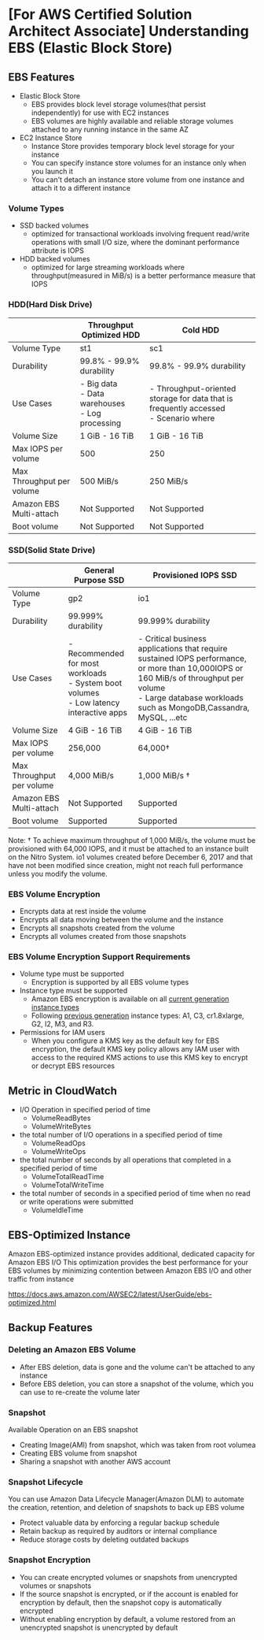 # [For AWS Certified Solution Architect Associate] Understanding EBS (Elastic Block Store)

## EBS Features

- Elastic Block Store
    - EBS provides block level storage volumes(that persist independently) for use with EC2 instances
    - EBS volumes are highly available and reliable storage volumes attached to any running instance in the same AZ
- EC2 Instance Store
    - Instance Store provides temporary block level storage for your instance
    - You can specify instance store volumes for an instance only when you launch it
    - You can't detach an instance store volume from one instance and attach it to a different instance

### Volume Types

- SSD backed volumes
  - optimized for transactional workloads involving frequent read/write operations with small I/O size, where the dominant performance attribute is IOPS
- HDD backed volumes
  - optimized for large streaming workloads where throughput(measured in MiB/s) is a better performance measure that IOPS

### HDD(Hard Disk Drive)

|                           | Throughput Optimized HDD                              | Cold HDD                                                                                |
|---------------------------|-------------------------------------------------------|-----------------------------------------------------------------------------------------|
| Volume Type               | st1                                                   | sc1                                                                                     |
| Durability                | 99.8% - 99.9% durability                              | 99.8% - 99.9% durability                                                                |
| Use Cases                 | - Big data<br/>- Data warehouses<br/>- Log processing | - Throughput-oriented storage for data that is frequently accessed<br/>- Scenario where |
| Volume Size               | 1 GiB - 16 TiB                                        | 1 GiB - 16 TiB                                                                          |
| Max IOPS per volume       | 500                                                   | 250                                                                                     |
| Max Throughput per volume | 500 MiB/s                                             | 250 MiB/s                                                                               |
| Amazon EBS Multi-attach   | Not Supported                                         | Not Supported                                                                           |
| Boot volume               | Not Supported                                         | Not Supported                                                                           |

### SSD(Solid State Drive)

|                           | General Purpose SSD                                                                           | Provisioned IOPS SSD                                                                                                                                                                                            |
|---------------------------|-----------------------------------------------------------------------------------------------|-----------------------------------------------------------------------------------------------------------------------------------------------------------------------------------------------------------------|
| Volume Type               | gp2                                                                                           | io1                                                                                                                                                                                                             |
| Durability                | 99.999% durability                                                                            | 99.999% durability                                                                                                                                                                                              |
| Use Cases                 | - Recommended for most workloads<br/>- System boot volumes<br/>- Low latency interactive apps | - Critical business applications that require sustained IOPS performance, or more than 10,000IOPS or 160 MiB/s of throughput per volume<br/>- Large database workloads such as MongoDB,Cassandra, MySQL, ...etc |
| Volume Size               | 4 GiB - 16 TiB                                                                                | 4 GiB - 16 TiB                                                                                                                                                                                                  |
| Max IOPS per volume       | 256,000                                                                                       | 64,000†                                                                                                                                                                                                         |
| Max Throughput per volume | 4,000 MiB/s                                                                                   | 1,000 MiB/s †                                                                                                                                                                                                   |
| Amazon EBS Multi-attach   | Not Supported                                                                                 | Supported                                                                                                                                                                                                       |
| Boot volume               | Supported                                                                                     | Supported                                                                                                                                                                                                       |

Note: 
† To achieve maximum throughput of 1,000 MiB/s, the volume must be provisioned with 64,000 IOPS, and it must be attached to an instance built on the Nitro System.
io1 volumes created before December 6, 2017 and that have not been modified since creation, might not reach full performance unless you modify the volume.

### EBS Volume Encryption

- Encrypts data at rest inside the volume
- Encrypts all data moving between the volume and the instance
- Encrypts all snapshots created from the volume
- Encrypts all volumes created from those snapshots

### EBS Volume Encryption Support Requirements
- Volume type must be supported
  - Encryption is supported by all EBS volume types
- Instance type must be supported
  - Amazon EBS encryption is available on all [current generation instance types](https://docs.aws.amazon.com/AWSEC2/latest/UserGuide/instance-types.html#current-gen-instances)
  - Following [previous generation](https://docs.aws.amazon.com/AWSEC2/latest/UserGuide/instance-types.html#previous-gen-instances) instance types: A1, C3, cr1.8xlarge, G2, I2, M3, and R3.
- Permissions for IAM users
  - When you configure a KMS key as the default key for EBS encryption, the default KMS key policy allows any IAM user with access to the required KMS actions to use this KMS key to encrypt or decrypt EBS resources

## Metric in CloudWatch
- I/O Operation in specified period of time 
  - VolumeReadBytes
  - VolumeWriteBytes
- the total number of I/O operations in a specified period of time
  - VolumeReadOps
  - VolumeWriteOps
- the total number of seconds by all operations that completed in a specified period of time
  - VolumeTotalReadTime
  - VolumeTotalWriteTime
- the total number of seconds in a specified period of time when no read or write operations were submitted
  - VolumeIdleTime


## EBS-Optimized Instance
Amazon EBS-optimized instance provides additional, dedicated capacity for Amazon EBS I/O
This optimization provides the best performance for your EBS volumes by minimizing contention between Amazon EBS I/O and other traffic from instance

https://docs.aws.amazon.com/AWSEC2/latest/UserGuide/ebs-optimized.html

## Backup Features
### Deleting an Amazon EBS Volume
  - After EBS deletion, data is gone and the volume can't be attached to any instance
  - Before EBS deletion, you can store a snapshot of the volume, which you can use to re-create the volume later

### Snapshot
Available Operation on an EBS snapshot
- Creating Image(AMI) from snapshot, which was taken from root volumea
- Creating EBS volume from snapshot
- Sharing a snapshot with another AWS account

### Snapshot Lifecycle
You can use Amazon Data Lifecycle Manager(Amazon DLM) to automate the creation, retention, and deletion of snapshots to back up EBS volume

  - Protect valuable data by enforcing a regular backup schedule
  - Retain backup as required by auditors or internal compliance 
  - Reduce storage costs by deleting outdated backups

### Snapshot Encryption
- You can create encrypted volumes or snapshots from unencrypted volumes or snapshots
- If the source snapshot is encrypted, or if the account is enabled for encryption by default, then the snapshot copy is automatically encrypted
- Without enabling encryption by default, a volume restored from an unencrypted snapshot is unencrypted by default

